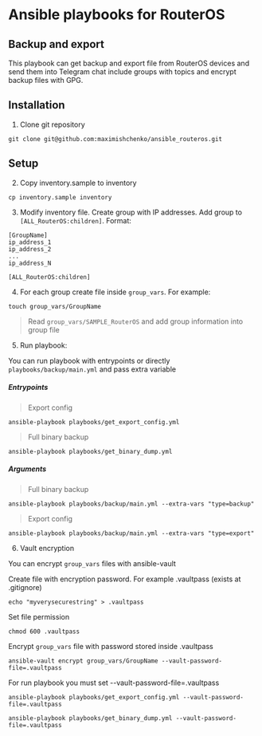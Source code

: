 # Ansible playbooks for RouterOS

## Backup and export

This playbook can get backup and export file from RouterOS devices and send them into Telegram chat include groups with topics and encrypt backup files with GPG.


## Installation

1. Clone git repository

```shell
git clone git@github.com:maximishchenko/ansible_routeros.git
```

## Setup

2. Copy inventory.sample to inventory

```shell
cp inventory.sample inventory
```

3. Modify inventory file. Create group with IP addresses. Add group to `[ALL_RouterOS:children]`. Format:

```
[GroupName]
ip_address_1
ip_address_2
...
ip_address_N

[ALL_RouterOS:children]
```

4. For each group create file inside `group_vars`. For example:

```
touch group_vars/GroupName
```

> Read `group_vars/SAMPLE_RouterOS` and add group information into group file

5. Run playbook:

You can run playbook with entrypoints or directly `playbooks/backup/main.yml` and pass extra variable


##### Entrypoints


> Export config

```shell
ansible-playbook playbooks/get_export_config.yml
```

> Full binary backup

```shell
ansible-playbook playbooks/get_binary_dump.yml
```

##### Arguments

> Full binary backup

```shell
ansible-playbook playbooks/backup/main.yml --extra-vars "type=backup"
```

> Export config

```shell
ansible-playbook playbooks/backup/main.yml --extra-vars "type=export"
```

6. Vault encryption

You can encrypt `group_vars` files with ansible-vault

Create file with encryption password. For example .vaultpass (exists at .gitignore)

```shell
echo "myverysecurestring" > .vaultpass
```

Set file permission


```shell
chmod 600 .vaultpass
```

Encrypt `group_vars` file with password stored inside .vaultpass

```shell
ansible-vault encrypt group_vars/GroupName --vault-password-file=.vaultpass
```

For run playbook you must set --vault-password-file=.vaultpass

```shell
ansible-playbook playbooks/get_export_config.yml --vault-password-file=.vaultpass
```

```shell
ansible-playbook playbooks/get_binary_dump.yml --vault-password-file=.vaultpass
```
